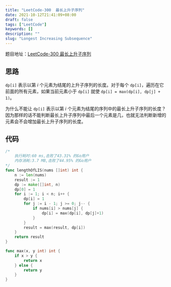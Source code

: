 ```yaml
---
title: "LeetCode-300  最长上升子序列"
date: 2021-10-12T21:41:09+08:00
draft: false
tags: ["LeetCode"]
keywords: []
description: ""
slug: "Longest Increasing Subsequence"
---
```


题目地址：[LeetCode-300  最长上升子序列](https://leetcode-cn.com/problems/longest-increasing-subsequence/)

## 思路

`dp[i]` 表示以第 $i$ 个元素为结尾的上升子序列的长度。对于每个 `dp[i]`，遍历在它前面的所有元素，如果当前元素小于 `dp[i]` 就使 `dp[i] = max(dp[i], dp[j] + 1)`。

为什么不能让 `dp[i]` 表示以第 $i$ 个元素为结尾的序列中的最长上升子序列的长度？因为那样的话不能判断最长上升子序列中最后一个元素是几，也就无法判断新增的元素会不会增加最长上升子序列的长度。

## 代码

```go
/*
	执行耗时:60 ms,击败了43.31% 的Go用户
	内存消耗:3.7 MB,击败了44.95% 的Go用户
*/
func lengthOfLIS(nums []int) int {
	n := len(nums)
	result := 1
	dp := make([]int, n)
	dp[0] = 1
	for i := 1; i < n; i++ {
		dp[i] = 1
		for j := i - 1; j >= 0; j-- {
			if nums[i] > nums[j] {
				dp[i] = max(dp[i], dp[j]+1)
			}
		}
		result = max(result, dp[i])
	}
	return result
}

func max(x, y int) int {
	if x > y {
		return x
	} else {
		return y
	}
}
```



